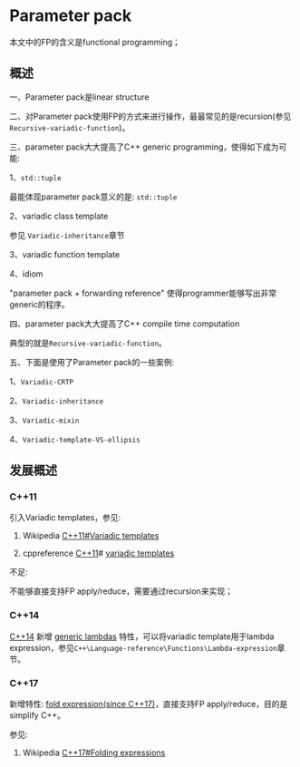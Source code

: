 # Parameter pack

本文中的FP的含义是functional programming；

## 概述

一、Parameter pack是linear structure



二、对Parameter pack使用FP的方式来进行操作，最最常见的是recursion(参见`Recursive-variadic-function`)。



三、parameter pack大大提高了C++ generic programming，使得如下成为可能: 

1、`std::tuple`

最能体现parameter pack意义的是: `std::tuple`

2、variadic class template

参见 `Variadic-inheritance`章节

3、variadic function template

4、idiom

"parameter pack + forwarding reference" 使得programmer能够写出非常generic的程序。



四、parameter pack大大提高了C++ compile time computation

典型的就是`Recursive-variadic-function`。



五、下面是使用了Parameter pack的一些案例:

1、`Variadic-CRTP`

2、`Variadic-inheritance`

3、`Variadic-mixin`

4、`Variadic-template-VS-ellipsis`

## 发展概述

### C++11

引入Variadic templates，参见: 

1) Wikipedia [C++11#Variadic templates](https://infogalactic.com/info/C%2B%2B11#Variadic_templates) 

2) cppreference [C++11](https://en.cppreference.com/w/cpp/11)# [variadic templates](https://en.cppreference.com/w/cpp/language/parameter_pack)

不足: 

不能够直接支持FP apply/reduce，需要通过recursion来实现；

### C++14

[C++14](https://en.cppreference.com/w/cpp/14) 新增 [generic lambdas](https://en.cppreference.com/w/cpp/language/lambda) 特性，可以将variadic template用于lambda expression，参见`C++\Language-reference\Functions\Lambda-expression`章节。

### C++17

新增特性: [fold expression(since C++17)](https://en.cppreference.com/w/cpp/language/fold)，直接支持FP apply/reduce，目的是simplify C++。 

参见:

1) Wikipedia [C++17#Folding expressions](https://infogalactic.com/info/C%2B%2B17)

